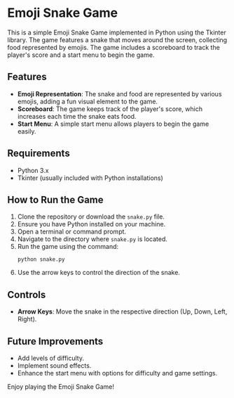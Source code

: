 # Emoji Snake Game

This is a simple Emoji Snake Game implemented in Python using the Tkinter library. The game features a snake that moves around the screen, collecting food represented by emojis. The game includes a scoreboard to track the player's score and a start menu to begin the game.

## Features

- **Emoji Representation**: The snake and food are represented by various emojis, adding a fun visual element to the game.
- **Scoreboard**: The game keeps track of the player's score, which increases each time the snake eats food.
- **Start Menu**: A simple start menu allows players to begin the game easily.

## Requirements

- Python 3.x
- Tkinter (usually included with Python installations)

## How to Run the Game

1. Clone the repository or download the `snake.py` file.
2. Ensure you have Python installed on your machine.
3. Open a terminal or command prompt.
4. Navigate to the directory where `snake.py` is located.
5. Run the game using the command:
   ```
   python snake.py
   ```
6. Use the arrow keys to control the direction of the snake.

## Controls

- **Arrow Keys**: Move the snake in the respective direction (Up, Down, Left, Right).

## Future Improvements

- Add levels of difficulty.
- Implement sound effects.
- Enhance the start menu with options for difficulty and game settings.

Enjoy playing the Emoji Snake Game!